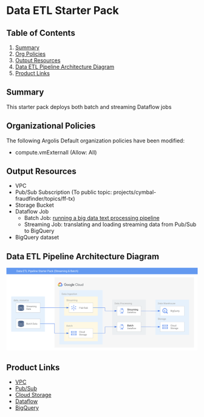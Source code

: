 # Data ETL Starter Pack

## Table of Contents
1. [Summary](#summary)
2. [Org Policies](#organizational-policies)
3. [Output Resources](#organizational-policies)
4. [Data ETL Pipeline Architecture Diagram](#network-diagram)
5. [Product Links](#product-links)

## Summary
This starter pack deploys both batch and streaming Dataflow jobs 

## Organizational Policies
The following Argolis Default organization policies have been modified:
* compute.vmExternalI (Allow: All)

## Output Resources
* VPC
* Pub/Sub Subscription (To public topic: projects/cymbal-fraudfinder/topics/ff-tx)
* Storage Bucket
* Dataflow Job
    * Batch Job: [running a big data text processing pipeline](https://codelabs.developers.google.com/codelabs/cloud-dataflow-starter#0) 
    * Streaming Job: translating and loading streaming data from Pub/Sub to BigQuery 
* BigQuery dataset 

## Data ETL Pipeline Architecture Diagram
![Data ETL Pipeline Architecture](./imgs/data_etl_architecture.png)

## Product Links
* [VPC](https://cloud.google.com/vpc)
* [Pub/Sub](https://cloud.google.com/pubsub)
* [Cloud Storage](https://cloud.google.com/storage)
* [Dataflow](https://cloud.google.com/dataflow)
* [BigQuery](https://github.com/GoogleCloudPlatform/bigquery)
